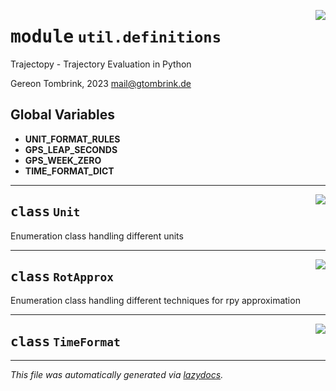 <!-- markdownlint-disable -->

<a href="..\trajectopy_core\util\definitions.py#L0"><img align="right" style="float:right;" src="https://img.shields.io/badge/-source-cccccc?style=flat-square"></a>

# <kbd>module</kbd> `util.definitions`
Trajectopy - Trajectory Evaluation in Python 

Gereon Tombrink, 2023 mail@gtombrink.de 

**Global Variables**
---------------
- **UNIT_FORMAT_RULES**
- **GPS_LEAP_SECONDS**
- **GPS_WEEK_ZERO**
- **TIME_FORMAT_DICT**


---

<a href="..\trajectopy_core\util\definitions.py#L14"><img align="right" style="float:right;" src="https://img.shields.io/badge/-source-cccccc?style=flat-square"></a>

## <kbd>class</kbd> `Unit`
Enumeration class handling different units 





---

<a href="..\trajectopy_core\util\definitions.py#L64"><img align="right" style="float:right;" src="https://img.shields.io/badge/-source-cccccc?style=flat-square"></a>

## <kbd>class</kbd> `RotApprox`
Enumeration class handling different techniques for rpy approximation 





---

<a href="..\trajectopy_core\util\definitions.py#L84"><img align="right" style="float:right;" src="https://img.shields.io/badge/-source-cccccc?style=flat-square"></a>

## <kbd>class</kbd> `TimeFormat`










---

_This file was automatically generated via [lazydocs](https://github.com/ml-tooling/lazydocs)._
